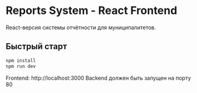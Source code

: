 # Reports System - React Frontend

React-версия системы отчётности для муниципалитетов.

## Быстрый старт

```bash
npm install
npm run dev
```

Frontend: http://localhost:3000
Backend должен быть запущен на порту 80
